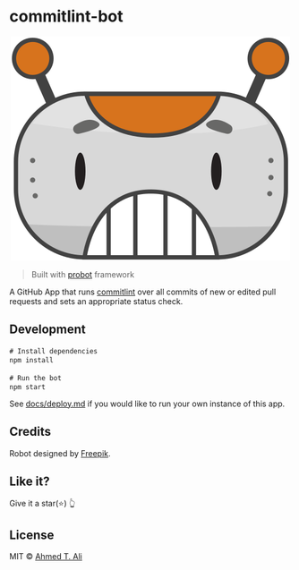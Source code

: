 # commitlint-bot

<p align="center">
  <img src="docs/robot.svg" alt="commitlint-bot logo" />
</p>

> Built with [probot](https://github.com/probot/probot) framework

A GitHub App that runs [commitlint](https://github.com/marionebl/commitlint) over all commits of new or edited pull requests
and sets an appropriate status check.

## Development

```
# Install dependencies
npm install

# Run the bot
npm start
```

See [docs/deploy.md](docs/deploy.md) if you would like to run your own instance of this app.


## Credits

Robot designed by [Freepik](https://www.freepik.com/free-vector/fun-pack-of-robots-avatars_1258314.htm).

## Like it?

Give it a star(:star:) :point_up_2:

## License

MIT © [Ahmed T. Ali](https://github.com/ahmed-taj)
